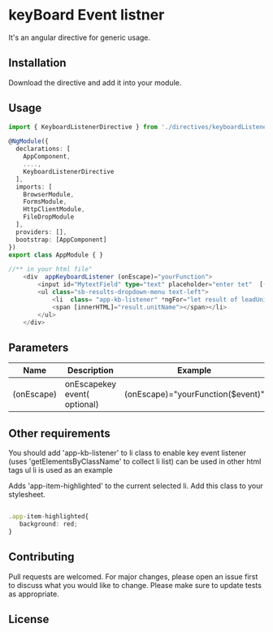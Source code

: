 
# keyBoard Event listner

It's an angular directive for generic usage.

## Installation

Download the directive and add it into your module.

## Usage

```TypeScript
import { KeyboardListenerDirective } from './directives/keyboardListener.directive';

@NgModule({
  declarations: [
    AppComponent,
    ....,
    KeyboardListenerDirective
  ],
  imports: [
    BrowserModule,
    FormsModule,
    HttpClientModule,
    FileDropModule
  ],
  providers: [],
  bootstrap: [AppComponent]
})
export class AppModule { }

//** in your html file"
    <div  appKeyboardListener (onEscape)="yourFunction">
        <input id="MytextField" type="text" placeholder="enter tet"  [(ngModel)]="result?.proposal.homeUnitName"/>
        <ul class="sb-results-dropdown-menu text-left">
            <li  class= "app-kb-listener" *ngFor="let result of leadUnits" (click)="myFunction(result);">
            <span [innerHTML]="result.unitName"></span></li>
        </ul>
    </div>
```

## Parameters
Name  | Description | Example | 
------------- | ------------- | -------------
(onEscape)  | onEscapekey event( optional) | (onEscape)="yourFunction($event)"

## Other requirements

You should add 'app-kb-listener' to li class to enable key event listener (uses 'getElementsByClassName' to collect li list)
can be used in other html tags ul li is used as an example

Adds 'app-item-highlighted' to the current selected li. Add this class to your stylesheet.

```Typescript

.app-item-highlighted{
   background: red;  
}

```


## Contributing
Pull requests are welcomed. For major changes, please open an issue first to discuss what you would like to change.
Please make sure to update tests as appropriate.


## License
